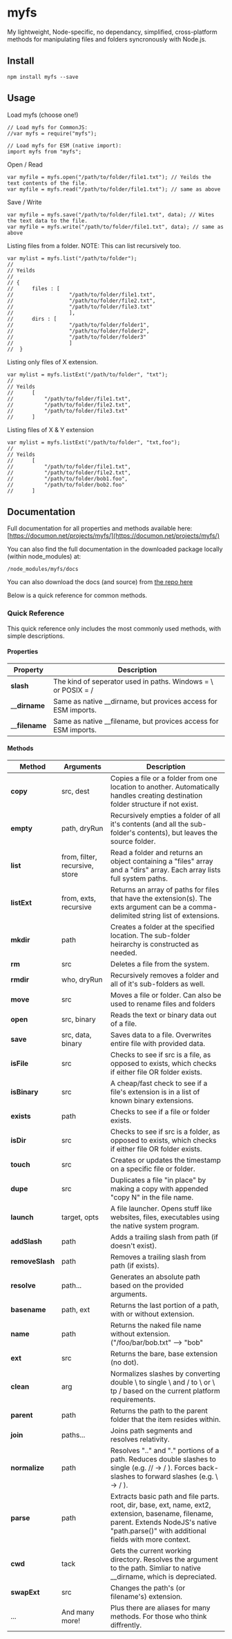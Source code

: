 # myfs
My lightweight, Node-specific, no dependancy, simplified, cross-platform methods for manipulating files and folders syncronously with Node.js.


## Install

	npm install myfs --save
	
## Usage

Load myfs (choose one!)

    // Load myfs for CommonJS:
    //var myfs = require("myfs");

    // Load myfs for ESM (native import):
    import myfs from "myfs";

Open / Read 

	var myfile = myfs.open("/path/to/folder/file1.txt"); // Yeilds the text contents of the file.
	var myfile = myfs.read("/path/to/folder/file1.txt"); // same as above

Save / Write

	var myfile = myfs.save("/path/to/folder/file1.txt", data); // Wites the text data to the file.
	var myfile = myfs.write("/path/to/folder/file1.txt", data); // same as above

Listing files from a folder. NOTE: This can list recursively too.

	var mylist = myfs.list("/path/to/folder");
	//
	// Yeilds
	//
	// {
	// 		files : [
	// 					"/path/to/folder/file1.txt",
	// 					"/path/to/folder/file2.txt",
	// 					"/path/to/folder/file3.txt"
	// 					],
	// 		dirs : [
	// 					"/path/to/folder/folder1",
	// 					"/path/to/folder/folder2",
	// 					"/path/to/folder/folder3"
	// 					]
	// 	}


Listing only files of X extension.

	var mylist = myfs.listExt("/path/to/folder", "txt");
	//
	// Yeilds
	// 		[
	// 			"/path/to/folder/file1.txt",
	// 			"/path/to/folder/file2.txt",
	// 			"/path/to/folder/file3.txt"
	// 		]


Listing files of X & Y extension

	var mylist = myfs.listExt("/path/to/folder", "txt,foo");
	//
	// Yeilds
	// 		[
	// 			"/path/to/folder/file1.txt",
	// 			"/path/to/folder/file2.txt",
	// 			"/path/to/folder/bob1.foo",
	// 			"/path/to/folder/bob2.foo"
	// 		]


## Documentation

Full documentation for all properties and methods available here:
[https://documon.net/projects/myfs/](https://documon.net/projects/myfs/)

You can also find the full documentation in the downloaded package locally (within node_modules) at:

    /node_modules/myfs/docs

You can also download the docs (and source) from [the repo here](https://github.com/bobtherobot/myfs)

Below is a quick reference for common methods.

### Quick Reference

This quick reference only includes the most commonly used methods, with simple descriptions.

#### Properties

| Property | Description |
|----------|-------------|
|__slash__ | The kind of seperator used in paths. Windows = \ or POSIX = /
|____dirname__ | Same as native __dirname, but provices access for ESM imports.
|____filename__ | Same as native __filename, but provices access for ESM imports.

#### Methods

| Method | Arguments | Description |
|--------|-----------|-------------|
|__copy__|src, dest|Copies a file or a folder from one location to another. Automatically handles creating destination folder structure if not exist.|
|__empty__|path, dryRun|Recursively empties a folder of all it's contents (and all the sub-folder's contents), but leaves the source folder.|
|__list__ |from, filter, recursive, store| Read a folder and returns an object containing a "files" array and a "dirs" array. Each array lists full system paths.|
|__listExt__|from, exts, recursive|Returns an array of paths for files that have the extension(s). The exts argument can be a comma-delimited string list of extensions.|
|__mkdir__|path|Creates a folder at the specified location. The sub-folder heirarchy is constructed as needed. |
|__rm__|src|Deletes a file from the system.|
|__rmdir__|who, dryRun|Recursively removes a folder and all of it's sub-folders as well.|
|__move__|src|Moves a file or folder. Can also be used to rename files and folders|
|__open__|src, binary|Reads the text or binary data out of a file.|
|__save__|src, data, binary|Saves data to a file. Overwrites entire file with provided data.|
|__isFile__|src|Checks to see if src is a file, as opposed to exists, which checks if either file OR folder exists.|
|__isBinary__|src|A cheap/fast check to see if a file's extension is in a list of known binary extensions.|
|__exists__|path|Checks to see if a file or folder exists. |
|__isDir__|src|Checks to see if src is a folder, as opposed to exists, which checks if either file OR folder exists.|
|__touch__|src|Creates or updates the timestamp on a specific file or folder.|
|__dupe__|src|Duplicates a file "in place" by making a copy with appended "copy N" in the file name.|
|__launch__|target, opts|A file launcher. Opens stuff like websites, files, executables using the native system program.|
|__addSlash__|path|Adds a trailing slash from path (if doesn't exist).|
|__removeSlash__|path|Removes a trailing slash from path (if exists).|
|__resolve__|path...|Generates an absolute path based on the provided arguments.|
|__basename__|path, ext|Returns the last portion of a path, with or without extension.|
|__name__|path|Returns the naked file name without extension. ("/foo/bar/bob.txt" --> "bob"|
|__ext__|src|Returns the bare, base extension (no dot).|
|__clean__|arg|Normalizes slashes by converting double \ to single \ and / to \ or \ tp / based on the current platform requirements.
|__parent__|path|Returns the path to the parent folder that the item resides within.|
|__join__|paths...|Joins path segments and resolves relativity.|
|__normalize__|path|Resolves ".." and "." portions of a path. Reduces double slashes to single (e.g. // -> / ). Forces back-slashes to forward slashes (e.g. \\ -> / ).|
|__parse__|path|Extracts basic path and file parts. root, dir, base, ext, name, ext2, extension, basename, filename, parent. Extends NodeJS's native "path.parse()" with additional fields with more context.|
|__cwd__|tack|Gets the current working directory. Resolves the argument to the path. Simliar to native __dirname, which is depreciated.|
|__swapExt__|src|Changes the path's (or filename's) extension.
|...|And many more!|Plus there are aliases for many methods. For those who think diffrently.|

